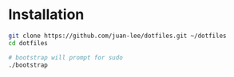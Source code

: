 # Installation
```bash
git clone https://github.com/juan-lee/dotfiles.git ~/dotfiles
cd dotfiles

# bootstrap will prompt for sudo
./bootstrap
```
